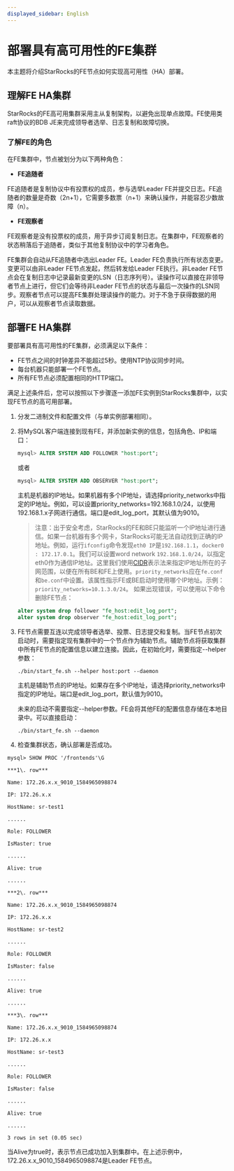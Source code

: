 ```yaml
---
displayed_sidebar: English
---
```


# 部署具有高可用性的FE集群

本主题将介绍StarRocks的FE节点如何实现高可用性（HA）部署。

## 理解FE HA集群

StarRocks的FE高可用集群采用主从复制架构，以避免出现单点故障。FE使用类raft协议的BDB JE来完成领导者选举、日志复制和故障切换。

### 了解FE的角色

在FE集群中，节点被划分为以下两种角色：

- **FE追随者**

FE追随者是复制协议中有投票权的成员，参与选举Leader FE并提交日志。FE追随者的数量是奇数（2n+1），它需要多数票（n+1）来确认操作，并能容忍少数故障（n）。

- **FE观察者**

FE观察者是没有投票权的成员，用于异步订阅复制日志。在集群中，FE观察者的状态稍落后于追随者，类似于其他复制协议中的学习者角色。

FE集群会自动从FE追随者中选出Leader FE。Leader FE负责执行所有状态变更。变更可以由非Leader FE节点发起，然后转发给Leader FE执行。非Leader FE节点会在复制日志中记录最新变更的LSN（日志序列号）。读操作可以直接在非领导者节点上进行，但它们会等待非Leader FE节点的状态与最后一次操作的LSN同步。观察者节点可以提高FE集群处理读操作的能力。对于不急于获得数据的用户，可以从观察者节点读取数据。

## 部署FE HA集群

要部署具有高可用性的FE集群，必须满足以下条件：

- FE节点之间的时钟差异不能超过5秒。使用NTP协议同步时间。
- 每台机器只能部署一个FE节点。
- 所有FE节点必须配置相同的HTTP端口。

满足上述条件后，您可以按照以下步骤逐一添加FE实例到StarRocks集群中，以实现FE节点的高可用部署。

1. 分发二进制文件和配置文件（与单实例部署相同）。
2. 将MySQL客户端连接到现有FE，并添加新实例的信息，包括角色、IP和端口：

   ```sql
   mysql> ALTER SYSTEM ADD FOLLOWER "host:port";
   ```
   或者

   ```sql
   mysql> ALTER SYSTEM ADD OBSERVER "host:port";
   ```
   主机是机器的IP地址。如果机器有多个IP地址，请选择priority_networks中指定的IP地址。例如，可以设置priority_networks=192.168.1.0/24，以使用192.168.1.x子网进行通信。端口是edit_log_port，其默认值为9010。

      > 注意：出于安全考虑，StarRocks的FE和BE只能监听一个IP地址进行通信。如果一台机器有多个网卡，StarRocks可能无法自动找到正确的IP地址。例如，运行`ifconfig`命令发现`eth0 IP`是`192.168.1.1`，`docker0 : 172.17.0.1`。我们可以设置word network `192.168.1.0/24`，以指定eth0作为通信IP地址。这里我们使用[CIDR](https://en.wikipedia.org/wiki/Classless_Inter-Domain_Routing)表示法来指定IP地址所在的子网范围，以便在所有BE和FE上使用。`priority_networks`应在`fe.conf`和`be.conf`中设置。该属性指示FE或BE启动时使用哪个IP地址。示例：`priority_networks=10.1.3.0/24`。
   如果出现错误，可以使用以下命令删除FE节点：

   ```sql
   alter system drop follower "fe_host:edit_log_port";
   alter system drop observer "fe_host:edit_log_port";
   ```

3. FE节点需要互连以完成领导者选举、投票、日志提交和复制。当FE节点初次启动时，需要指定现有集群中的一个节点作为辅助节点。辅助节点将获取集群中所有FE节点的配置信息以建立连接。因此，在初始化时，需要指定--helper参数：

   ```shell
   ./bin/start_fe.sh --helper host:port --daemon
   ```

   主机是辅助节点的IP地址。如果存在多个IP地址，请选择priority_networks中指定的IP地址。端口是edit_log_port，默认值为9010。

   未来的启动不需要指定--helper参数。FE会将其他FE的配置信息存储在本地目录中。可以直接启动：

   ```shell
   ./bin/start_fe.sh --daemon
   ```

4. 检查集群状态，确认部署是否成功。

```Plain
mysql> SHOW PROC '/frontends'\G

***1\. row***

Name: 172.26.x.x_9010_1584965098874

IP: 172.26.x.x

HostName: sr-test1

......

Role: FOLLOWER

IsMaster: true

......

Alive: true

......

***2\. row***

Name: 172.26.x.x_9010_1584965098874

IP: 172.26.x.x

HostName: sr-test2

......

Role: FOLLOWER

IsMaster: false

......

Alive: true

......

***3\. row***

Name: 172.26.x.x_9010_1584965098874

IP: 172.26.x.x

HostName: sr-test3

......

Role: FOLLOWER

IsMaster: false

......

Alive: true

......

3 rows in set (0.05 sec)
```

当Alive为true时，表示节点已成功加入到集群中。在上述示例中，172.26.x.x_9010_1584965098874是Leader FE节点。
